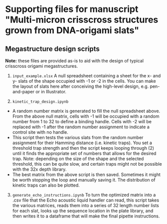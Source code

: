 # Supporting files for manuscript "Multi-micron crisscross structures grown from DNA-origami slats"

## Megastructure design scripts

**Note:** these files are provided as-is to aid with the design of typical crisscross origami megastructures.

1. ```input_example.xlsx```
A null spreadsheet containing a sheet for the x- and y- slats of the shape occupied with -1 or -2 in the cells. You can make the layout of slats here after conceiving the high-level design, e.g. pen-and-paper or in Illustrator.

2. ```kinetic_trap_design.ipynb```
* A random number matrix is generated to fill the null spreadsheet above. From the above null matrix, cells with -1 will be occupied with a random number from 1 to 32 to define a binding handle. Cells with -2 will be replaced with -1 after the random number assignment to indicate a control site with no handle. 
* This script then tests the various slats from the random number assignment for their Hamming distance (i.e. kinetic traps). You set a threshold trap strength and then the script keeps looping through (2) until it finds the appropriate set of numbers that allows for the desired trap. Note: depending on the size of the shape and the selected threshold, this can be quite slow, and certain traps might not be possible with the 32x depth library.
* The best matrix from the above script is then saved. Sometimes it might be worth stopping the loop and manually saving it. The distribution of kinetic traps can also be plotted.

3. ```generate_echo_instructions.ipynb```
To turn the optimized matrix into a .csv file that the Echo acoustic liquid handler can read, this script takes the various matrices, reads them into a series of 32 length number lists for each slat, looks up the sequence location in the plate library, and then writes it to a dataframe that will make the final pipette instructions.
